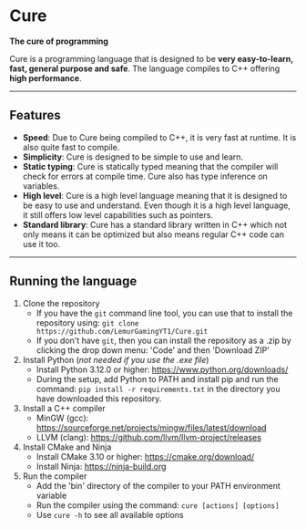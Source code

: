 # Cure
 **The cure of programming**

Cure is a programming language that is designed to be **very easy-to-learn, fast, general purpose and safe**. The language compiles to C++ offering **high performance**.

---

## Features
- **Speed**: Due to Cure being compiled to C++, it is very fast at runtime. It is also quite fast to compile.
- **Simplicity**: Cure is designed to be simple to use and learn.
- **Static typing**: Cure is statically typed meaning that the compiler will check for errors at compile time. Cure also has type inference on variables.
- **High level**: Cure is a high level language meaning that it is designed to be easy to use and understand. Even though it is a high level language, it still offers low level capabilities such as pointers.
- **Standard library**: Cure has a standard library written in C++ which not only means it can be optimized but also means regular C++ code can use it too.

---

## Running the language
1. Clone the repository
    - If you have the `git` command line tool, you can use that to install the repository using: `git clone https://github.com/LemurGamingYT1/Cure.git`
    - If you don't have `git`, then you can install the repository as a .zip by clicking the drop down menu: 'Code' and then 'Download ZIP'
2. Install Python (*not needed if you use the .exe file*)
    - Install Python 3.12.0 or higher: https://www.python.org/downloads/
    - During the setup, add Python to PATH and install pip and run the command: `pip install -r requirements.txt` in the directory you have downloaded this repository.
3. Install a C++ compiler
    - MinGW (gcc): https://sourceforge.net/projects/mingw/files/latest/download
    - LLVM (clang): https://github.com/llvm/llvm-project/releases
4. Install CMake and Ninja
    - Install CMake 3.10 or higher: https://cmake.org/download/
    - Install Ninja: https://ninja-build.org
5. Run the compiler
    - Add the 'bin' directory of the compiler to your PATH environment variable
    - Run the compiler using the command: `cure [actions] [options]`
    - Use `cure -h` to see all available options
